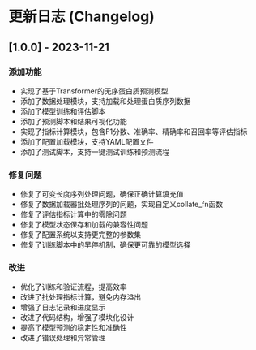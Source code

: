 # 更新日志 (Changelog)

## [1.0.0] - 2023-11-21

### 添加功能

- 实现了基于Transformer的无序蛋白质预测模型
- 添加了数据处理模块，支持加载和处理蛋白质序列数据
- 添加了模型训练和评估脚本
- 添加了预测脚本和结果可视化功能
- 实现了指标计算模块，包含F1分数、准确率、精确率和召回率等评估指标
- 添加了配置加载模块，支持YAML配置文件
- 添加了测试脚本，支持一键测试训练和预测流程

### 修复问题

- 修复了可变长度序列处理问题，确保正确计算填充值
- 修复了数据加载器批处理序列的问题，实现自定义collate_fn函数
- 修复了评估指标计算中的零除问题
- 修复了模型状态保存和加载的兼容性问题
- 修复了配置系统以支持更完整的参数集
- 修复了训练脚本中的早停机制，确保更可靠的模型选择

### 改进

- 优化了训练和验证流程，提高效率
- 改进了批处理指标计算，避免内存溢出
- 增强了日志记录和进度显示
- 改进了代码结构，增强了模块化设计
- 提高了模型预测的稳定性和准确性
- 改进了错误处理和异常管理 